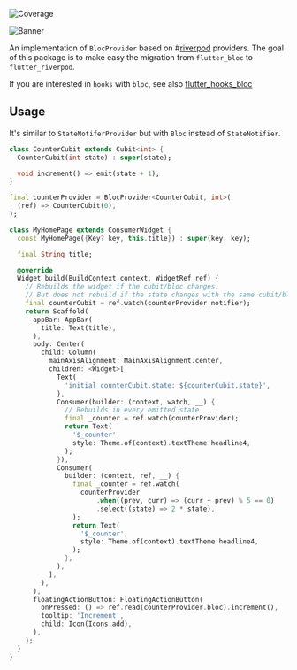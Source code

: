 ![Coverage](https://raw.githubusercontent.com/kranfix/riverbloc/master/packages/riverbloc/coverage_badge.svg?sanitize=true)

![Banner](https://raw.githubusercontent.com/kranfix/riverbloc/master/resources/riverbloc_banner.png)

An implementation of `BlocProvider` based on #[riverpod](https://pub.dev/packages/riverpod) providers.
The goal of this package is to make easy the migration from `flutter_bloc` to
`flutter_riverpod`.

If you are interested in `hooks` with `bloc`, see also
[flutter_hooks_bloc](https://pub.dev/packages/flutter_hooks_bloc)

## Usage

It's similar to `StateNotiferProvider` but with `Bloc` instead of `StateNotifier`.

```dart
class CounterCubit extends Cubit<int> {
  CounterCubit(int state) : super(state);

  void increment() => emit(state + 1);
}

final counterProvider = BlocProvider<CounterCubit, int>(
  (ref) => CounterCubit(0),
);

class MyHomePage extends ConsumerWidget {
  const MyHomePage({Key? key, this.title}) : super(key: key);

  final String title;

  @override
  Widget build(BuildContext context, WidgetRef ref) {
    // Rebuilds the widget if the cubit/bloc changes.
    // But does not rebuild if the state changes with the same cubit/bloc
    final counterCubit = ref.watch(counterProvider.notifier);
    return Scaffold(
      appBar: AppBar(
        title: Text(title),
      ),
      body: Center(
        child: Column(
          mainAxisAlignment: MainAxisAlignment.center,
          children: <Widget>[
            Text(
              'initial counterCubit.state: ${counterCubit.state}',
            ),
            Consumer(builder: (context, watch, __) {
              // Rebuilds in every emitted state
              final _counter = ref.watch(counterProvider);
              return Text(
                '$_counter',
                style: Theme.of(context).textTheme.headline4,
              );
            }),
            Consumer(
              builder: (context, ref, __) {
                final _counter = ref.watch(
                  counterProvider
                      .when((prev, curr) => (curr + prev) % 5 == 0)
                      .select((state) => 2 * state),
                );
                return Text(
                  '$_counter',
                  style: Theme.of(context).textTheme.headline4,
                );
              },
            ),
          ],
        ),
      ),
      floatingActionButton: FloatingActionButton(
        onPressed: () => ref.read(counterProvider.bloc).increment(),
        tooltip: 'Increment',
        child: Icon(Icons.add),
      ),
    );
  }
}
```

